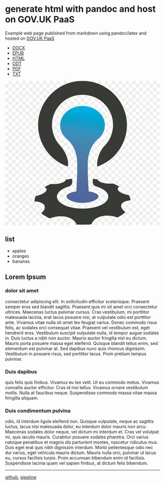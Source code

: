 # generate html with pandoc and host on GOV.UK PaaS

Example web page published from markdown using pandoc/latex and hosted on [GOV.UK PaaS]

- [DOCX](index.docx)
- [EPUB](index.epub)
- [HTML](index.html)
- [ODT](index.odt)
- [PDF](index.pdf)
- [TXT](index.txt)


![Cloud Foundry logo](cf-logo.jpg)

## list

- apples
- oranges
- bananas

## Lorem Ipsum

### dolor sit amet

consectetur adipiscing elit. In sollicitudin efficitur scelerisque. Praesent semper eros sed blandit sagittis. Praesent quis mi sit amet orci consectetur ultrices. Maecenas luctus pulvinar cursus. Cras vestibulum, mi porttitor malesuada lacinia, erat lacus posuere nisi, at vulputate odio est porttitor ante. Vivamus vitae nulla sit amet leo feugiat varius. Donec commodo risus felis, ac sodales orci consequat vitae. Praesent vel vestibulum est, eget hendrerit eros. Vestibulum suscipit vulputate nulla, id tempor augue sodales in. Duis luctus a nibh non auctor. Mauris auctor fringilla nisl eu dictum. Mauris porta posuere massa eget eleifend. Quisque blandit tellus enim, sed elementum est pulvinar at. Sed dapibus nunc quis rhoncus dignissim. Vestibulum in posuere risus, sed porttitor lacus. Proin pretium tempus pulvinar.

### Duis dapibus 

quis felis quis finibus. Vivamus eu leo velit. Ut eu commodo metus. Vivamus convallis auctor efficitur. Cras id nisi tellus. Vivamus ornare vestibulum mollis. Nulla at faucibus neque. Suspendisse commodo massa vitae massa fringilla aliquam.

### Duis condimentum pulvina

odio, id interdum ligula eleifend non. Quisque vulputate, neque ac sagittis luctus, lacus nisi malesuada dolor, eu interdum dolor mauris non arcu. Maecenas sodales dolor neque, vel dictum mi interdum et. Cras vel volutpat mi, quis iaculis mauris. Curabitur posuere sodales pharetra. Orci varius natoque penatibus et magnis dis parturient montes, nascetur ridiculus mus. Duis eget erat quis nibh dignissim interdum. Morbi pellentesque odio nec dui varius, eget vehicula mauris dictum. Mauris nulla orci, pulvinar ut lacus eu, cursus facilisis turpis. Proin accumsan bibendum enim id facilisis. Suspendisse lacinia quam vel sapien finibus, at dictum felis bibendum.

---
[github](https://github.com/pauldougan/static-pandoc/blob/main/index.md), [pipeline](https://github.com/pauldougan/static-pandoc/blob/main/.github/workflows/build.yml)

[GOV.UK PaaS]: https://cloud.service.gov.uk
